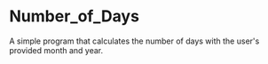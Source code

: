 # Number_of_Days
A simple program that calculates the number of days with the user's provided month and year.
